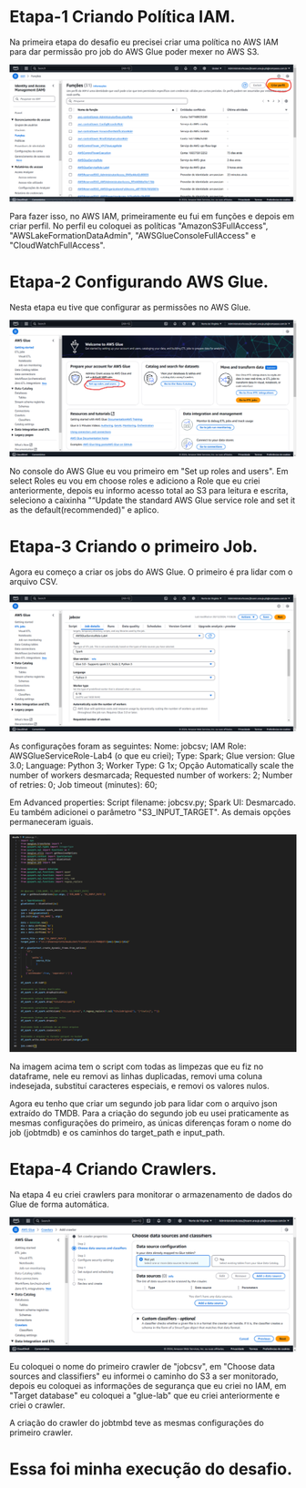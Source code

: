 # Etapa-1 Criando Política IAM.

Na primeira etapa do desafio eu precisei criar uma política no AWS IAM para dar permissão pro job do AWS Glue poder mexer no AWS S3. 

![RoleIam](../evidencias/printsDesafio/roleIam.png)

Para fazer isso, no AWS IAM, primeiramente eu fui em funções e depois em criar perfil. No perfil eu coloquei as políticas "AmazonS3FullAccess", "AWSLakeFormationDataAdmin", "AWSGlueConsoleFullAccess" e "CloudWatchFullAccess".

# Etapa-2 Configurando AWS Glue.

Nesta etapa eu tive que configurar as permissões no AWS Glue.

![Glue](../evidencias/printsDesafio/glue.png)

No console do AWS Glue eu vou primeiro em "Set up roles and users". Em select Roles eu vou em choose roles e adiciono a Role que eu criei anteriormente, depois eu informo acesso total ao S3 para leitura e escrita, seleciono a caixinha "“Update the standard AWS Glue service role and set it as the default(recommended)" e aplico.

# Etapa-3 Criando o primeiro Job.

Agora eu começo a criar os jobs do AWS Glue. O primeiro é pra lidar com o arquivo CSV.

![alt text](../evidencias/printsDesafio/jobCsv.png)

As configurações foram as seguintes:
Nome: jobcsv;
IAM Role: AWSGlueServiceRole-Lab4 (o que eu criei);
Type: Spark;
Glue version: Glue 3.0;
Language: Python 3;
Worker Type: G 1x;
Opção Automatically scale the number of workers desmarcada;
Requested number of workers: 2;
Number of retries: 0;
Job timeout (minutes): 60;

Em Advanced properties:
Script filename: jobcsv.py;
Spark UI: Desmarcado.
Eu também adicionei o parâmetro "S3_INPUT_TARGET".
As demais opções permaneceram iguais.

![jobCsv](../evidencias/printsDesafio/scriptcsv.png)

Na imagem acima tem o script com todas as limpezas que eu fiz no dataframe, nele eu removi as linhas duplicadas, removi uma coluna indesejada, substituí caracteres especiais, e removi os valores nulos.

Agora eu tenho que criar um segundo job para lidar com o arquivo json extraído do TMDB.
Para a criação do segundo job eu usei praticamente as mesmas configurações do primeiro, as únicas diferenças foram o nome do job (jobtmdb) e os caminhos do target_path e input_path.

# Etapa-4 Criando Crawlers.

Na etapa 4 eu criei crawlers para monitorar o armazenamento de dados do Glue de forma automática.

![crawlerCsv](../evidencias/printsDesafio/crawlerCsv.png)

Eu coloquei o nome do primeiro crawler de "jobcsv", em "Choose data sources and classifiers" eu informei o caminho do S3 a ser monitorado, depois eu coloquei as informações de segurança que eu criei no IAM, em "Target database" eu coloquei a "glue-lab" que eu criei anteriormente e criei o crawler.

A criação do crawler do jobtmbd teve as mesmas configurações do primeiro crawler.

# Essa foi minha execução do desafio.